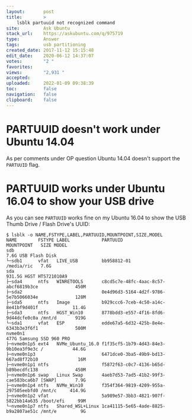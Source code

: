 ```yaml
---
layout:       post
title:        >
    lsblk partuuid not recognized command
site:         Ask Ubuntu
stack_url:    https://askubuntu.com/q/975719
type:         Answer
tags:         usb partitioning
created_date: 2017-11-12 15:15:48
edit_date:    2020-06-12 14:37:07
votes:        "2 "
favorites:    
views:        "2,931 "
accepted:     
uploaded:     2022-01-09 09:38:39
toc:          false
navigation:   false
clipboard:    false
---
```


# PARTUUID doesn't work under Ubuntu 14.04

As per comments under OP question Ubuntu 14.04 doesn't support the `PARTUUID` flag.

# PARTUUID works under Ubuntu 16.04 to show your USB drive

As you can see `PARTUUID` works fine on my Ubuntu 16.04 to show the USB Thumb Drive / Flash Drive's UUID:

``` 
$ lsblk -o NAME,FSTYPE,LABEL,PARTUUID,MOUNTPOINT,SIZE,MODEL
NAME        FSTYPE LABEL            PARTUUID                             MOUNTPOINT   SIZE MODEL
sdb                                                                                   7.6G USB Flash Disk  
└─sdb1      vfat   LIVE_USB         bb958812-01                          /media/ric   7.6G 
sda                                                                                 931.5G HGST HTS721010A9
├─sda4      ntfs   WINRETOOLS       c8cd5c7e-48fc-4aac-8c57-abcf6819b3ce              450M 
├─sda2                              0e4d96d3-5164-4d2f-9786-5e7b5066034e              128M 
├─sda5      ntfs   Image            b929ccc6-7ceb-4c50-a14c-8e41bf9d401f             11.4G 
├─sda3      ntfs   HGST_Win10       8778bdd3-e557-4f16-8fd6-9d44dcfe0c0a /mnt/d       919G 
└─sda1      vfat   ESP              edde67a5-6d32-425b-8e4e-6343b3e3f6f1              500M 
nvme0n1                                                                               477G Samsung SSD 960 PRO
├─nvme0n1p5 ext4   NVMe_Ubuntu_16.0 f1f35cf5-1b79-4d43-84e3-9b10ea3f9e3c /           44.6G 
├─nvme0n1p3                         6471dce0-3ba5-49b9-bd13-667ad8f72b10               16M 
├─nvme0n1p1 ntfs                    f5872f63-c0c7-4136-b65d-b89becdfc138              450M 
├─nvme0n1p6 swap   Linux Swap       4aeb7d53-7ad5-41b2-99f3-cae583bca6b7 [SWAP]       7.9G 
├─nvme0n1p4 ntfs   NVMe_Win10       f354f364-9819-4209-955a-297505eebfd0 /mnt/c     414.9G 
├─nvme0n1p2 vfat                    5a989e57-3bb3-4821-907f-5822bb14a635 /boot/efi     99M 
└─nvme0n1p7 ntfs   Shared_WSL+Linux 1ca41115-5e65-4ade-8825-b9a2807ae51c /mnt/e         9G 

```

